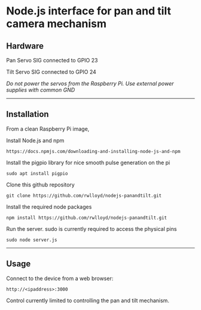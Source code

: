 # Node.js interface for pan and tilt camera mechanism
## Hardware
Pan Servo SIG connected to GPIO 23

Tilt Servo SIG connected to GPIO 24

*Do not power the servos from the Raspberry Pi. Use external power supplies with common GND*

---
## Installation

From a clean Raspberry Pi image,

Install Node.js and npm

    https://docs.npmjs.com/downloading-and-installing-node-js-and-npm

Install the pigpio library for nice smooth pulse generation on the pi

    sudo apt install pigpio

Clone this github repository

    git clone https://github.com/rwlloyd/nodejs-panandtilt.git

Install the required node packages

    npm install https://github.com/rwlloyd/nodejs-panandtilt.git

Run the server. sudo is currently required to access the physical pins

    sudo node server.js

---

## Usage

Connect to the device from a web browser:

    http://<ipaddress>:3000

Control currently limited to controlling the pan and tilt mechanism.



